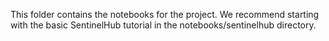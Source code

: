 This folder contains the notebooks for the project. We recommend starting with the basic SentinelHub tutorial in the notebooks/sentinelhub directory. 